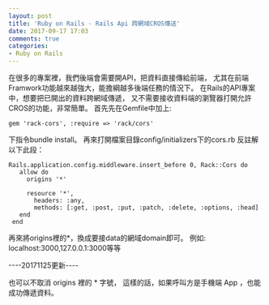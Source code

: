 ```yaml
---
layout: post
title: 'Ruby on Rails - Rails Api 跨網域CROS傳送'
date: 2017-09-17 17:03
comments: true
categories:
- Ruby on Rails
---
```

在很多的專案裡，我們後端會需要開API，把資料直接傳給前端，
尤其在前端Framwork功能越來越強大，能擔綱越多後端任務的情況下。
在Rails的API專案中，想要把已開出的資料跨網域傳遞，
又不需要接收資料端的瀏覽器打開允許CROS的功能，非常簡單。
首先先在Gemfile中加上:
```
gem 'rack-cors', :require => 'rack/cors'
```
下指令bundle install。
再來打開檔案目錄config/initializers下的cors.rb
反註解以下此段：
```
Rails.application.config.middleware.insert_before 0, Rack::Cors do
   allow do
     origins '*'

     resource '*',
       headers: :any,
       methods: [:get, :post, :put, :patch, :delete, :options, :head]
   end
 end
```
再來將origins裡的*，換成要接data的網域domain即可。
例如: localhost:3000,127.0.0.1:3000等等

----20171125更新----

也可以不取消 origins 裡的 * 字號，
這樣的話，如果呼叫方是手機端 App ，也能成功傳遞資料。